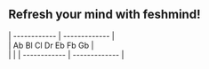 ## Refresh your mind with feshmind!  

| ------------ | ------------- |  
| Ab Bl Сl Dr Eb  Fb  Gb |  
| |
| ------------ | ------------- |  
